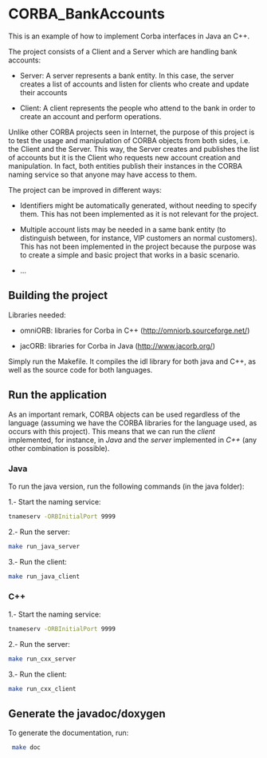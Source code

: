 # CORBA_BankAccounts
This is an example of how to implement Corba interfaces in Java an C++.

The project consists of a Client and a Server which are handling bank accounts:

- Server: A server represents a bank entity. In this case, the server creates a list of accounts and listen for clients who create and update their accounts

- Client: A client represents the people who attend to the bank in order to create an account and perform operations.

Unlike other CORBA projects seen in Internet, the purpose of this project is to test the usage and manipulation of CORBA objects from both sides, i.e. the Client and the Server. This way, the Server creates and publishes the list of accounts but it is the Client who requests new account creation and manipulation. In fact, both entities publish their instances in the CORBA naming service so that anyone may have access to them.

The project can be improved in different ways:

* Identifiers might be automatically generated, without needing to specify them. This has not been implemented as it is not relevant for the project.

* Multiple account lists may be needed in a same bank entity (to distinguish between, for instance, VIP customers an normal customers). This has not been implemented in the project because the purpose was to create a simple and basic project that works in a basic scenario.

* ... 

## Building the project
Libraries needed:

- omniORB: libraries for Corba in C++ (<http://omniorb.sourceforge.net/>)

- jacORB: libraries for Corba in Java (<http://www.jacorb.org/>)

Simply run the Makefile. It compiles the idl library for both java and C++, as well as the source code for both languages.

## Run the application

As an important remark, CORBA objects can be used regardless of the language (assuming we have the CORBA libraries for the language used, as occurs with this project). This means that we can run the _client_ implemented, for instance, in _Java_ and the _server_ implemented in _C++_ (any other combination is possible).

### Java

To run the java version, run the following commands (in the java folder):

1.- Start the naming service:

````bash
tnameserv -ORBInitialPort 9999
````

2.- Run the server:

````bash
make run_java_server
````

3.- Run the client:

````bash
make run_java_client
````

### C++

1.- Start the naming service:

````bash
tnameserv -ORBInitialPort 9999
````

2.- Run the server:

````bash
make run_cxx_server
````

3.- Run the client:

````bash
make run_cxx_client
````

## Generate the javadoc/doxygen

To generate the documentation, run:

````bash
 make doc
````
